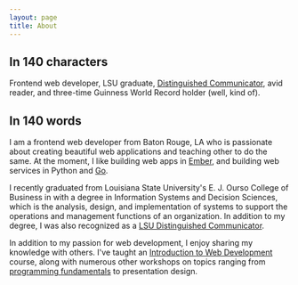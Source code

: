 ```yaml
---
layout: page
title: About
---
```


## In 140 characters
Frontend web developer, LSU graduate, [Distinguished Communicator](http://sites01.lsu.edu/wp/cxc/distinguished-communicators/), avid reader, and three-time Guinness World Record holder (well, kind of).

## In 140 words
I am a frontend web developer from Baton Rouge, LA who is passionate about creating beautiful web applications and teaching other to do the same. At the moment, I like building web apps in [Ember](http://emberjs.com/), and building web services in Python and [Go](http://golang.org/).

I recently graduated from Louisiana State University's E. J. Ourso College of Business in with a degree in Information Systems and Decision Sciences, which is the analysis, design, and implementation of systems to support the operations and management functions of an organization. In addition to my degree, I was also recognized as a [LSU Distinguished Communicator](http://sites01.lsu.edu/wp/cxc/distinguished-communicators/).

In addition to my passion for web development, I enjoy sharing my knowledge with others. I've taught an [Introduction to Web Development](/projects/web-development-course) course, along with numerous other workshops on topics ranging from [programming fundamentals](/projects/intro-to-programming/) to presentation design.